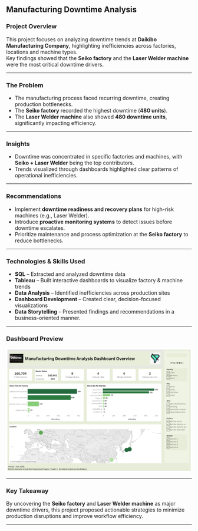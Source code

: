 ## Manufacturing Downtime Analysis
### Project Overview
This project focuses on analyzing downtime trends at **Daikibo Manufacturing Company**, highlighting inefficiencies across factories, locations and machine types.  
Key findings showed that the **Seiko factory** and the **Laser Welder machine** were the most critical downtime drivers.

---

### The Problem
- The manufacturing process faced recurring downtime, creating production bottlenecks.  
- The **Seiko factory** recorded the highest downtime (**480 units**).  
- The **Laser Welder machine** also showed **480 downtime units**, significantly impacting efficiency.

---

### Insights
- Downtime was concentrated in specific factories and machines, with **Seiko + Laser Welder** being the top contributors.  
- Trends visualized through dashboards highlighted clear patterns of operational inefficiencies.

---

### Recommendations
- Implement **downtime readiness and recovery plans** for high-risk machines (e.g., Laser Welder).  
- Introduce **proactive monitoring systems** to detect issues before downtime escalates.  
- Prioritize maintenance and process optimization at the **Seiko factory** to reduce bottlenecks.

---

###  Technologies & Skills Used
- **SQL** – Extracted and analyzed downtime data  
- **Tableau** – Built interactive dashboards to visualize factory & machine trends  
- **Data Analysis** – Identified inefficiencies across production sites  
- **Dashboard Development** – Created clear, decision-focused visualizations  
- **Data Storytelling** – Presented findings and recommendations in a business-oriented manner.

---

###  Dashboard Preview
![Daikibo Manufacturing Dashboard](Daikibo%20Manufacturing%20Company.png)

---

### Key Takeaway
By uncovering the **Seiko factory** and **Laser Welder machine** as major downtime drivers, this project proposed actionable strategies to minimize production disruptions and improve workflow efficiency.

---
